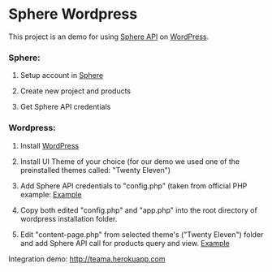 # Sphere Wordpress

This project is an demo for using [Sphere API](http://www.sphere.io/) on [WordPress](http://wordpress.org/).


### Sphere:

1) Setup account in [Sphere](http://www.sphere.io/)

2) Create new project and products

3) Get Sphere API credentials

### Wordpress:

1) Install [WordPress](http://wordpress.org/)

2) Install UI Theme of your choice (for our demo we used one of the preinstalled themes called: "Twenty Eleven")

3) Add Sphere API credentials to "config.php" (taken from official PHP example: [Example](https://github.com/commercetools/sphere-hello-api/tree/master/php/)

4) Copy both edited "config.php" and "app.php" into the root directory of wordpress installation folder.

5) Edit "content-page.php" from selected theme's ("Twenty Eleven") folder and add Sphere API call for products query and view. [Example](https://github.com/butenkor/spherewordpress/blob/master/wp-content/themes/twentyeleven/content-page.php)

Integration demo: http://teama.herokuapp.com
